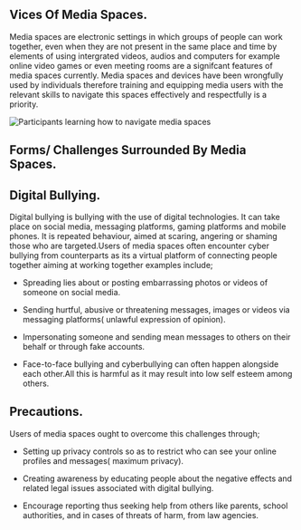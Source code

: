## Vices Of Media Spaces.
Media spaces are electronic settings in which groups of people can work together, even when they are not present in the same place and time by elements of using intergrated videos, audios and computers for example online video games or even meeting rooms are a signifcant features of media spaces currently.
Media spaces and devices have been wrongfully used by individuals therefore training and equipping media users with the relevant skills to navigate this spaces effectively and respectfully is a priority.

![Participants learning how to navigate media spaces](images/media-space-navigation.jpg)

## Forms/ Challenges Surrounded By Media Spaces.  
## Digital Bullying.
Digital bullying is bullying with the use of digital technologies. It can take place on social media, messaging platforms, gaming platforms and mobile phones. It is repeated behaviour, aimed at scaring, angering or shaming those who are targeted.Users of media spaces often encounter cyber bullying from counterparts as its a virtual platform of connecting people together aiming at working together examples include;

- Spreading lies about or posting embarrassing photos or videos of someone on social media.
 
- Sending hurtful, abusive or threatening messages, images or videos via messaging platforms( unlawful expression of opinion).
  
- Impersonating someone and sending mean messages to others on their behalf or through fake accounts.
  
- Face-to-face bullying and cyberbullying can often happen alongside each other.All this is harmful as it may result into low self esteem among others.




## Precautions.
Users of media spaces ought to overcome this challenges through;
- Setting up privacy controls so as to restrict who can see your online profiles and messages( maximum privacy).
  
- Creating awareness by educating people about the negative effects and related legal issues associated with digital bullying.
  
- Encourage reporting thus seeking help from others like parents, school authorities, and in cases of threats of harm, from law agencies.
